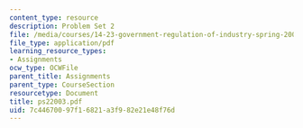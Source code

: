 ```yaml
---
content_type: resource
description: Problem Set 2
file: /media/courses/14-23-government-regulation-of-industry-spring-2003/7c44670097f16821a3f982e21e48f76d_ps22003.pdf
file_type: application/pdf
learning_resource_types:
- Assignments
ocw_type: OCWFile
parent_title: Assignments
parent_type: CourseSection
resourcetype: Document
title: ps22003.pdf
uid: 7c446700-97f1-6821-a3f9-82e21e48f76d
---
```

